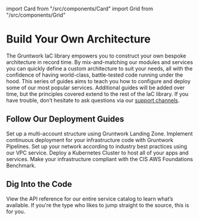 import Card from "/src/components/Card"
import Grid from "/src/components/Grid"

# Build Your Own Architecture

The Gruntwork IaC library empowers you to construct your own bespoke architecture in record time. By mix-and-matching our modules and services you can quickly define a custom architecture to suit your needs, all with the confidence of having world-class, battle-tested code running under the hood. This series of guides aims to teach you how to configure and deploy some of our most popular services. Additional guides will be added over time, but the principles covered extend to the rest of the IaC library. If you have trouble, don’t hesitate to ask questions via our [support channels](/support).

## Follow Our Deployment Guides

<Grid cols={2}>
  <Card
    title="Set Up Your AWS Accounts"
    href="/guides/build-it-yourself/landing-zone"
  >
    Set up a multi-account structure using Gruntwork Landing Zone.
  </Card>
  <Card
    title="Configure a CI/CD Pipeline"
    href="/guides/build-it-yourself/pipelines"
  >
    Implement continuous deployment for your infrastructure code with Gruntwork
    Pipelines.
  </Card>
  <Card
    title="Deploy a VPC"
    href="/guides/build-it-yourself/vpc"
  >
    Set up your network according to industry best practices using our VPC service.
  </Card>
  <Card
    title="Deploy a Kubernetes Cluster"
    href="/guides/build-it-yourself/kubernetes-cluster"
  >
    Deploy a Kubernetes Cluster to host all of your apps and services.
  </Card>
  <Card
    title="Achieve Compliance"
    href="/guides/build-it-yourself/achieve-compliance"
  >
    Make your infrastructure compliant with the CIS AWS Foundations Benchmark.
  </Card>
</Grid>

## Dig Into the Code

<Grid cols={2}>
  <Card title="Browse Services" href="/reference/services/intro/overview">
    View the API reference for our entire service catalog to learn what’s
    available.
  </Card>
  <Card
    title="View the Code in GitHub"
    href="https://github.com/orgs/gruntwork-io/repositories"
  >
    If you're the type who likes to jump straight to the source, this is for
    you.
  </Card>
</Grid>


<!-- ##DOCS-SOURCER-START
{"sourcePlugin":"local-copier","hash":"5f0b3c2683be870a9d429ae2e390bbeb"}
##DOCS-SOURCER-END -->
